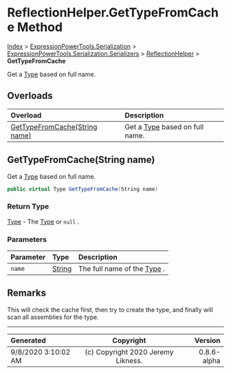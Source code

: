 ﻿# ReflectionHelper.GetTypeFromCache Method

[Index](../index.md) > [ExpressionPowerTools.Serialization](ExpressionPowerTools.Serialization.a.md) > [ExpressionPowerTools.Serialization.Serializers](ExpressionPowerTools.Serialization.Serializers.n.md) > [ReflectionHelper](ExpressionPowerTools.Serialization.Serializers.ReflectionHelper.cs.md) > **GetTypeFromCache**

Get a [Type](https://docs.microsoft.com/dotnet/api/system.type) based on full name.

## Overloads

| Overload | Description |
| :-- | :-- |
| [GetTypeFromCache(String name)](#gettypefromcachestring-name) | Get a [Type](https://docs.microsoft.com/dotnet/api/system.type) based on full name. |
## GetTypeFromCache(String name)

Get a [Type](https://docs.microsoft.com/dotnet/api/system.type) based on full name.

```csharp
public virtual Type GetTypeFromCache(String name)
```

### Return Type

 [Type](https://docs.microsoft.com/dotnet/api/system.type)  - The [Type](https://docs.microsoft.com/dotnet/api/system.type) or `null` .

### Parameters

| Parameter | Type | Description |
| :-- | :-- | :-- |
| `name` | [String](https://docs.microsoft.com/dotnet/api/system.string) | The full name of the [Type](https://docs.microsoft.com/dotnet/api/system.type) . |


## Remarks

This will check the cache first, then try to create the type, and
            finally will scan all assemblies for the type.


---

| Generated | Copyright | Version |
| :-- | :-: | --: |
| 9/8/2020 3:10:02 AM | (c) Copyright 2020 Jeremy Likness. | 0.8.6-alpha |
